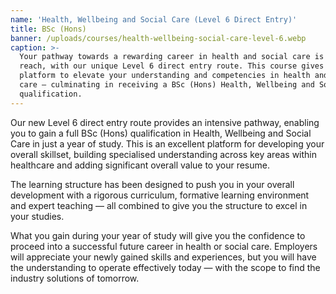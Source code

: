 ```yaml
---
name: 'Health, Wellbeing and Social Care (Level 6 Direct Entry)'
title: BSc (Hons)
banner: /uploads/courses/health-wellbeing-social-care-level-6.webp
caption: >-
  Your pathway towards a rewarding career in health and social care is within
  reach, with our unique Level 6 direct entry route. This course gives you the
  platform to elevate your understanding and competencies in health and social
  care — culminating in receiving a BSc (Hons) Health, Wellbeing and Social Care
  qualification.
---
```


Our new Level 6 direct entry route provides an intensive pathway, enabling you to gain a full BSc (Hons) qualification in Health, Wellbeing and Social Care in just a year of study. This is an excellent platform for developing your overall skillset, building specialised understanding across key areas within healthcare and adding significant overall value to your resume.

The learning structure has been designed to push you in your overall development with a rigorous curriculum, formative learning environment and expert teaching — all combined to give you the structure to excel in your studies.

What you gain during your year of study will give you the confidence to proceed into a successful future career in health or social care. Employers will appreciate your newly gained skills and experiences, but you will have the understanding to operate effectively today — with the scope to find the industry solutions of tomorrow.
